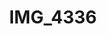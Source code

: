 ---
layout: photo
image: <img class="post-image resrc" src="http://app.resrc.it/s=w310/o=10/http://farm8.staticflickr.com/7234/7172515397_baf9eb7c36_b.jpg" alt="">
rewriteUrl: http://www.flickr.com/photos/oliverjash/7172515397
title: IMG_4336
---